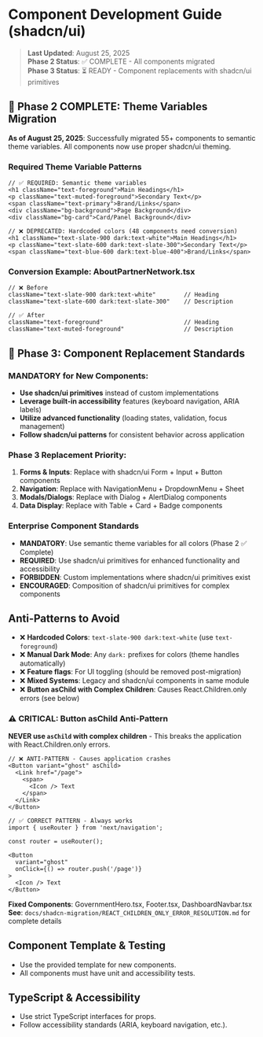 # Component Development Guide (shadcn/ui)

> **Last Updated**: August 25, 2025  
> **Phase 2 Status**: ✅ COMPLETE - All components migrated  
> **Phase 3 Status**: ⏳ READY - Component replacements with shadcn/ui primitives

## 🎉 Phase 2 COMPLETE: Theme Variables Migration

**As of August 25, 2025**: Successfully migrated 55+ components to semantic theme variables. All components now use proper shadcn/ui theming.

### **Required Theme Variable Patterns**

```tsx
// ✅ REQUIRED: Semantic theme variables
<h1 className="text-foreground">Main Headings</h1>
<p className="text-muted-foreground">Secondary Text</p>
<span className="text-primary">Brand/Links</span>
<div className="bg-background">Page Background</div>
<div className="bg-card">Card/Panel Background</div>

// ❌ DEPRECATED: Hardcoded colors (48 components need conversion)
<h1 className="text-slate-900 dark:text-white">Main Headings</h1>
<p className="text-slate-600 dark:text-slate-300">Secondary Text</p>
<span className="text-blue-600 dark:text-blue-400">Brand/Links</span>
```

### **Conversion Example: AboutPartnerNetwork.tsx**

```tsx
// ❌ Before
className="text-slate-900 dark:text-white"        // Heading
className="text-slate-600 dark:text-slate-300"    // Description

// ✅ After  
className="text-foreground"                       // Heading
className="text-muted-foreground"                 // Description
```

## 🚀 Phase 3: Component Replacement Standards

### **MANDATORY for New Components:**

- **Use shadcn/ui primitives** instead of custom implementations
- **Leverage built-in accessibility** features (keyboard navigation, ARIA labels)
- **Utilize advanced functionality** (loading states, validation, focus management)
- **Follow shadcn/ui patterns** for consistent behavior across application

### **Phase 3 Replacement Priority:**

1. **Forms & Inputs**: Replace with shadcn/ui Form + Input + Button components
2. **Navigation**: Replace with NavigationMenu + DropdownMenu + Sheet
3. **Modals/Dialogs**: Replace with Dialog + AlertDialog components
4. **Data Display**: Replace with Table + Card + Badge components

### **Enterprise Component Standards**

- **MANDATORY**: Use semantic theme variables for all colors (Phase 2 ✅ Complete)
- **REQUIRED**: Use shadcn/ui primitives for enhanced functionality and accessibility
- **FORBIDDEN**: Custom implementations where shadcn/ui primitives exist
- **ENCOURAGED**: Composition of shadcn/ui primitives for complex components

## Anti-Patterns to Avoid

- ❌ **Hardcoded Colors**: `text-slate-900 dark:text-white` (use `text-foreground`)
- ❌ **Manual Dark Mode**: Any `dark:` prefixes for colors (theme handles automatically)
- ❌ **Feature flags**: For UI toggling (should be removed post-migration)
- ❌ **Mixed Systems**: Legacy and shadcn/ui components in same module
- ❌ **Button asChild with Complex Children**: Causes React.Children.only errors (see below)

### ⚠️ CRITICAL: Button asChild Anti-Pattern

**NEVER use `asChild` with complex children** - This breaks the application with React.Children.only errors.

```tsx
// ❌ ANTI-PATTERN - Causes application crashes
<Button variant="ghost" asChild>
  <Link href="/page">
    <span>
      <Icon /> Text
    </span>
  </Link>
</Button>

// ✅ CORRECT PATTERN - Always works
import { useRouter } from 'next/navigation';

const router = useRouter();

<Button 
  variant="ghost" 
  onClick={() => router.push('/page')}
>
  <Icon /> Text
</Button>
```

**Fixed Components**: GovernmentHero.tsx, Footer.tsx, DashboardNavbar.tsx
**See**: `docs/shadcn-migration/REACT_CHILDREN_ONLY_ERROR_RESOLUTION.md` for complete details

## Component Template & Testing

- Use the provided template for new components.
- All components must have unit and accessibility tests.

## TypeScript & Accessibility

- Use strict TypeScript interfaces for props.
- Follow accessibility standards (ARIA, keyboard navigation, etc.).
